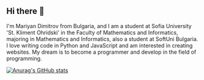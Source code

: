 ## Hi there 👋
I'm Mariyan Dimitrov from Bulgaria, and I am a student at Sofia University 'St. Kliment Ohridski' in the Faculty of Mathematics and Informatics, majoring in Mathematics and Informatics, also a student at SoftUni Bulgaria. I love writing code in Python and JavaScript and am interested in creating websites. My dream is to become a programmer and develop in the field of programming.

[![Anurag's GitHub stats](https://github-readme-stats.vercel.app/api?username=MariqnDimitrov)](https://github.com/anuraghazra/github-readme-stats)
